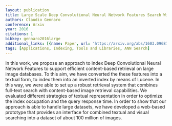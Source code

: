```yaml
---
layout: publication
title: Large Scale Deep Convolutional Neural Network Features Search With Lucene
authors: Claudio Gennaro
conference: Arxiv
year: 2016
citations: 1
bibkey: gennaro2016large
additional_links: [{name: Paper, url: 'https://arxiv.org/abs/1603.09687'}]
tags: [Applications, Indexing, Tools and Libraries, ANN Search]
---
```

In this work, we propose an approach to index Deep Convolutional Neural
Network Features to support efficient content-based retrieval on large image
databases. To this aim, we have converted the these features into a textual
form, to index them into an inverted index by means of Lucene. In this way, we
were able to set up a robust retrieval system that combines full-text search
with content-based image retrieval capabilities. We evaluated different
strategies of textual representation in order to optimize the index occupation
and the query response time. In order to show that our approach is able to
handle large datasets, we have developed a web-based prototype that provides an
interface for combined textual and visual searching into a dataset of about 100
million of images.